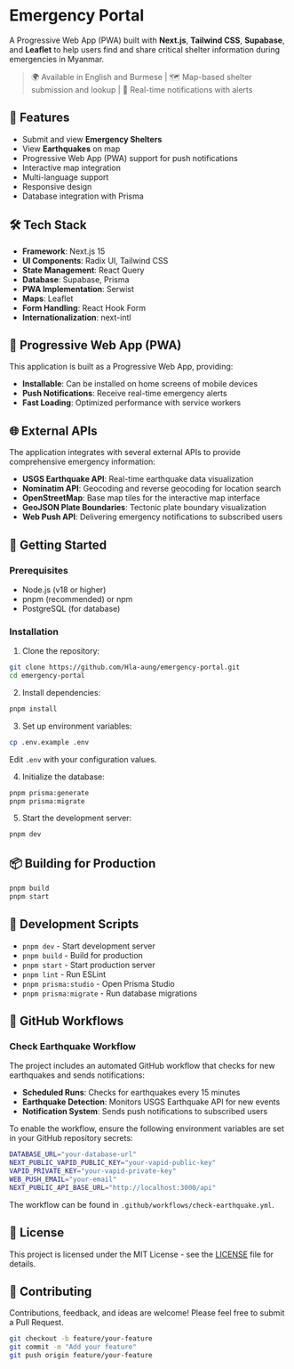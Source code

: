 # Emergency Portal

A Progressive Web App (PWA) built with **Next.js**, **Tailwind CSS**, **Supabase**, and **Leaflet** to help users find and share critical shelter information during emergencies in Myanmar.

> 🌍 Available in English and Burmese | 🗺️ Map-based shelter submission and lookup | 🔔 Real-time notifications with alerts

## 🚀 Features

- Submit and view **Emergency Shelters**
- View **Earthquakes** on map
- Progressive Web App (PWA) support for push notifications
- Interactive map integration
- Multi-language support
- Responsive design
- Database integration with Prisma

## 🛠️ Tech Stack

- **Framework**: Next.js 15
- **UI Components**: Radix UI, Tailwind CSS
- **State Management**: React Query
- **Database**: Supabase, Prisma
- **PWA Implementation**: Serwist
- **Maps**: Leaflet
- **Form Handling**: React Hook Form
- **Internationalization**: next-intl

## 📱 Progressive Web App (PWA)

This application is built as a Progressive Web App, providing:

- **Installable**: Can be installed on home screens of mobile devices
- **Push Notifications**: Receive real-time emergency alerts
- **Fast Loading**: Optimized performance with service workers

## 🌐 External APIs

The application integrates with several external APIs to provide comprehensive emergency information:

- **USGS Earthquake API**: Real-time earthquake data visualization
- **Nominatim API**: Geocoding and reverse geocoding for location search
- **OpenStreetMap**: Base map tiles for the interactive map interface
- **GeoJSON Plate Boundaries**: Tectonic plate boundary visualization
- **Web Push API**: Delivering emergency notifications to subscribed users

## 🚀 Getting Started

### Prerequisites

- Node.js (v18 or higher)
- pnpm (recommended) or npm
- PostgreSQL (for database)

### Installation

1. Clone the repository:

```bash
git clone https://github.com/Hla-aung/emergency-portal.git
cd emergency-portal
```

2. Install dependencies:

```bash
pnpm install
```

3. Set up environment variables:

```bash
cp .env.example .env
```

Edit `.env` with your configuration values.

4. Initialize the database:

```bash
pnpm prisma:generate
pnpm prisma:migrate
```

5. Start the development server:

```bash
pnpm dev
```

## 📦 Building for Production

```bash
pnpm build
pnpm start
```

## 🔧 Development Scripts

- `pnpm dev` - Start development server
- `pnpm build` - Build for production
- `pnpm start` - Start production server
- `pnpm lint` - Run ESLint
- `pnpm prisma:studio` - Open Prisma Studio
- `pnpm prisma:migrate` - Run database migrations

## 🔄 GitHub Workflows

### Check Earthquake Workflow

The project includes an automated GitHub workflow that checks for new earthquakes and sends notifications:

- **Scheduled Runs**: Checks for earthquakes every 15 minutes
- **Earthquake Detection**: Monitors USGS Earthquake API for new events
- **Notification System**: Sends push notifications to subscribed users

To enable the workflow, ensure the following environment variables are set in your GitHub repository secrets:

```bash
DATABASE_URL="your-database-url"
NEXT_PUBLIC_VAPID_PUBLIC_KEY="your-vapid-public-key"
VAPID_PRIVATE_KEY="your-vapid-private-key"
WEB_PUSH_EMAIL="your-email"
NEXT_PUBLIC_API_BASE_URL="http://localhost:3000/api"
```

The workflow can be found in `.github/workflows/check-earthquake.yml`.

## 📝 License

This project is licensed under the MIT License - see the [LICENSE](LICENSE) file for details.

## 🤝 Contributing

Contributions, feedback, and ideas are welcome! Please feel free to submit a Pull Request.

```bash
git checkout -b feature/your-feature
git commit -m "Add your feature"
git push origin feature/your-feature
```
